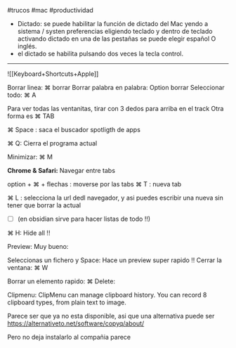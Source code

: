 
#trucos #mac #productividad

- Dictado: se puede habilitar la función de dictado del Mac yendo a sistema / systen preferencias eligiendo teclado y dentro de teclado activando dictado en una de las pestañas se puede elegir español  O inglés.
- el dictado se habilita pulsando dos veces la tecla control.

-------------------------------------

![[Keyboard+Shortcuts+Apple]]

Borrar linea:
⌘ borrar
Borrar palabra en palabra: 
Option borrar
Seleccionar todo: 
⌘ A

Para ver todas las ventanitas, tirar con 3 dedos para arriba en el track
Otra forma es ⌘ TAB

⌘ Space : saca el buscador spotligth de apps

⌘ Q: Cierra el programa actual

Minimizar: 
⌘ M

**Chrome & Safari:** 
Navegar entre tabs

option + ⌘ + flechas : moverse por las tabs
⌘ T : nueva tab

⌘ L : selecciona la url dedl navegador, y asi puedes escribir una nueva sin tener que borrar la actual

- [ ] (en obsidian sirve para hacer listas de todo !!)

⌘ H: Hide all !!

Preview: Muy bueno: 

Seleccionas un fichero y
Space:  Hace un preview super rapido !!
Cerrar la ventana: ⌘ W

Borrar un elemento rapido: 
⌘ Delete: 

Clipmenu:
ClipMenu can manage clipboard history. You can record 8 clipboard types, from plain text to image.

Parece ser que ya no esta disponible, asi que una alternativa puede ser 
https://alternativeto.net/software/copyq/about/

Pero no deja instalarlo al compañia parece